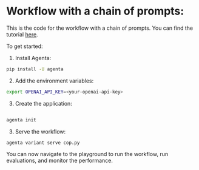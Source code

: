 # Workflow with a chain of prompts:

This is the code for the workflow with a chain of prompts. You can find the tutorial [here](https://docs.agenta.ai/docs/custom-workflows/quick-start).

To get started:

1. Install Agenta:

```bash
pip install -U agenta
```

2. Add the environment variables:

```bash
export OPENAI_API_KEY=<your-openai-api-key>
```

3. Create the application:

```bash

agenta init
```

3. Serve the workflow:

```bash
agenta variant serve cop.py
```

You can now navigate to the playground to run the workflow, run evaluations, and monitor the performance.
